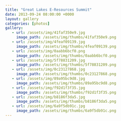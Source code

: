 ```yaml
---
title: "Great Lakes E-Resources Summit"
date: 2013-09-24 08:00:00 +0000
layout: gallery
categories: [photos]
gallery:
   - url: /assets/img/41faf350e9.jpg
     image_path: /assets/img/thumbs/41faf350e9.png
   - url: /assets/img/4feaf09139.jpg
     image_path: /assets/img/thumbs/4feaf09139.png
   - url: /assets/img/0aabb6bcf0.png
     image_path: /assets/img/thumbs/0aabb6bcf0.png
   - url: /assets/img/5f78831209.jpg
     image_path: /assets/img/thumbs/5f78831209.png
   - url: /assets/img/0c23127868.jpg
     image_path: /assets/img/thumbs/0c23127868.png
   - url: /assets/img/89a95bc9d8.jpg
     image_path: /assets/img/thumbs/89a95bc9d8.png
   - url: /assets/img/f92d1f3f35.jpg
     image_path: /assets/img/thumbs/f92d1f3f35.png
   - url: /assets/img/b8186f3da5.jpg
     image_path: /assets/img/thumbs/b8186f3da5.png
   - url: /assets/img/6a9f5db91c.jpg
     image_path: /assets/img/thumbs/6a9f5db91c.png
---
```

